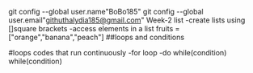 git config --global user.name"BoBo185"
git config --global user.email"githuthalydia185@gmail.com"
Week-2
list
    -create lists using 
    []square brackets
    -access elements in a list
    fruits = ["orange","banana","peach"]
    ##loops and conditions

#loops
codes that run continuously
-for loop
-do while(condition)
while(condition)
